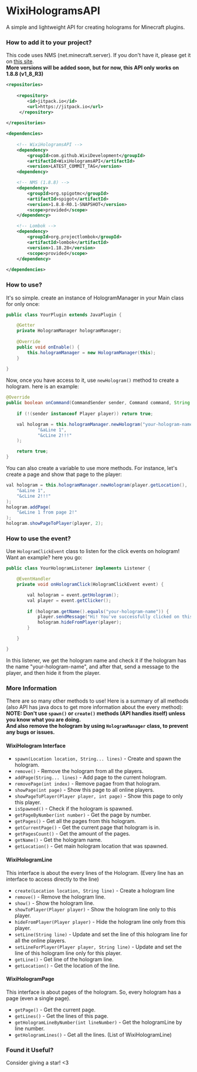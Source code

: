 # WixiHologramsAPI
A simple and lightweight API for creating holograms for Minecraft plugins.

### How to add it to your project?
This code uses NMS (net.minecraft.server). If you don't have it, please get it on [this site](https://www.spigotmc.org/wiki/buildtools/).
<br>**More versions will be added soon, but for now, this API only works on 1.8.8 (v1_8_R3)**
```xml
<repositories>
        
    <repository>
        <id>jitpack.io</id>
        <url>https://jitpack.io</url>
     </repository>
        
</repositories>

<dependencies>
        
    <!-- WixiHologramsAPI -->
    <dependency>
        <groupId>com.github.WixiDevelopment</groupId>
        <artifactId>WixiHologramsAPI</artifactId>
        <version>LATEST_COMMIT_TAG</version>
    <dependency>

    <!-- NMS (1.8.8) -->
    <dependency>
        <groupId>org.spigotmc</groupId>
        <artifactId>spigot</artifactId>
        <version>1.8.8-R0.1-SNAPSHOT</version>
        <scope>provided</scope>
    </dependency>

    <!-- Lombok -->
    <dependency>
        <groupId>org.projectlombok</groupId>
        <artifactId>lombok</artifactId>
        <version>1.18.28</version>
        <scope>provided</scope>
    </dependency>
            
</dependencies>
```

### How to use?
It's so simple. create an instance of HologramManager in your Main class for only once:
```java
public class YourPlugin extends JavaPlugin {

    @Getter
    private HologramManager hologramManager;
    
    @Override
    public void onEnable() {
        this.hologramManager = new HologramManager(this);
    }
    
}
```
Now, once you have access to it, use ``newHologram()`` method to create a hologram. here is an example:
```java
@Override
public boolean onCommand(CommandSender sender, Command command, String label, String[] args) {
        
    if (!(sender instanceof Player player)) return true;

    val hologram = this.hologramManager.newHologram("your-hologram-name", player.getLocation(),
            "&aLine 1",
            "&cLine 2!!!"
    );

    return true;
}
```
You can also create a variable to use more methods. For instance, let's create a page and show that page to the player:
```java
val hologram = this.hologramManager.newHologram(player.getLocation(),
    "&aLine 1",
    "&cLine 2!!!"
);
hologram.addPage(
    "&eLine 1 from page 2!"
);
hologram.showPageToPlayer(player, 2);
```

### How to use the event?
Use ``HologramClickEvent`` class to listen for the click events on hologram! Want an example? here you go:
```java
public class YourHologramListener implements Listener {

    @EventHandler
    private void onHologramClick(HologramClickEvent event) {

        val hologram = event.getHologram();
        val player = event.getClicker();
        
        if (hologram.getName().equals("your-hologram-name")) {
            player.sendMessage("Hi! You've successfully clicked on this hologram!");
            hologram.hideFromPlayer(player);
        }

    }

}
```
In this listener, we get the hologram name and check it if the hologram has the name "your-hologram-name", and after that, send a message to the player, and then hide it from the player.

### More Information
There are so many other methods to use! Here is a summary of all methods (also API has java docs to get more information about the every method):
<br>**NOTE: Don't use ``spawn()`` or ``create()`` methods (API handles itself) unless you know what you are doing.**
<br>**And also remove the hologram by using ``HologramManager`` class, to prevent any bugs or issues.**

#### WixiHologram Interface
- ``spawn(Location location, String... lines)`` - Create and spawn the hologram.
- ``remove()`` - Remove the hologram from all the players.
- ``addPage(String... lines)`` - Add page to the current hologram.
- ``removePage(int index)`` - Remove pagae from that hologram.
- ``showPage(int page)`` - Show this page to all online players.
- ``showPageToPlayer(Player player, int page)`` - Show this page to only this player.
- ``isSpawned()`` - Check if the hologram is spawned.
- ``getPageByNumber(int number)`` - Get the page by number.
- ``getPages()`` - Get all the pages from this hologram.
- ``getCurrentPage()`` - Get the current page that hologram is in.
- ``getPagesCount()`` - Get the amount of the pages.
- ``getName()`` - Get the hologram name.
- ``getLocation()`` - Get main hologram location that was spawned.

#### WixiHologramLine
This interface is about the every lines of the Hologram. (Every line has an interface to access directly to the line)
- ``create(Location location, String line)`` - Create a hologram line
- ``remove()`` - Remove the hologram line.
- ``show()`` - Show the hologram line.
- ``showToPlayer(Player player)`` - Show the hologram line only to this player.
- ``hideFromPlayer(Player player)`` - Hide the hologram line only from this player.
- ``setLine(String line)`` - Update and set the line of this hologram line for all the online players.
- ``setLineForPlayer(Player player, String line)`` - Update and set the line of this hologram line only for this player.
- ``getLine()`` - Get line of the hologram line.
- ``getLocation()`` - Get the location of the line.

#### WixiHologramPage
This interface is about pages of the hologram. So, every hologram has a page (even a single page).
- ``getPage()`` - Get the current page.
- ``getLines()`` - Get the lines of this page.
- ``getHologramLineByNumber(int lineNumber)`` - Get the hologramLine by line number.
- ``getHologramLines()`` - Get all the lines. (List of WixiHologramLine)


### Found it Useful?
Consider giving a star! <3
